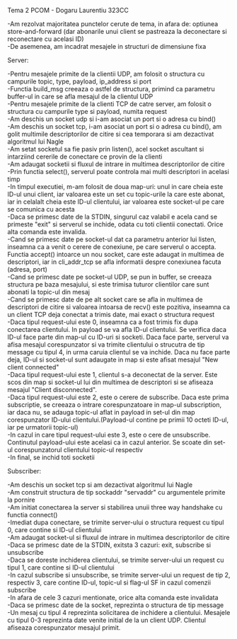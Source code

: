 Tema 2 PCOM - Dogaru Laurentiu 323CC

-Am rezolvat majoritatea punctelor cerute de tema, in afara de: optiunea
store-and-forward (dar abonarile unui client se pastreaza la deconectare si
reconectare cu acelasi ID)  
-De asemenea, am incadrat mesajele in structuri de dimensiune fixa  

Server:

-Pentru mesajele primite de la clientii UDP, am folosit o structura cu
campurile topic, type, payload, ip_address si port  
-Functia build_msg creeaza o astfel de structura, primind ca parametru
buffer-ul in care se afla mesajul de la clientul UDP  
-Pentru mesajele primite de la clienti TCP de catre server, am folosit o
structura cu campurile type si payload, numita request  
-Am deschis un socket udp si i-am asociat un port si o adresa cu bind()  
-Am deschis un socket tcp, i-am asociat un port si o adresa cu bind(), am
golit multimile descriptorilor de citire si cea temporara si am dezactivat
algoritmul lui Nagle  
-Am setat socketul sa fie pasiv prin listen(), acel socket ascultant si
intarziind cererile de conectare ce provin de la clienti  
-Am adaugat socketii si fluxul de intrare in multimea descriptorilor de citire  
-Prin functia select(), serverul poate controla mai multi descriptori in
acelasi timp  
-In timpul executiei, m-am folosit de doua map-uri: unul in care cheia este
ID-ul unui client, iar valoarea este un set cu topic-urile la care este abonat,
iar in celalalt cheia este ID-ul clientului, iar valoarea este socket-ul pe
care se comunica cu acesta  
-Daca se primesc date de la STDIN, singurul caz valabil e acela cand se
primeste "exit" si serverul se inchide, odata cu toti clientii conectati. Orice
alta comanda este invalida.  
-Cand se primesc date pe socket-ul dat ca parametru anterior lui listen,
inseamna ca a venit o cerere de conexiune, pe care serverul o accepta. Functia
accept() intoarce un nou socket, care este adaugat in multimea de descriptori,
iar in cli_addr_tcp se afla informatii despre conexiunea facuta (adresa, port)  
-Cand se primesc date pe socket-ul UDP, se pun in buffer, se creeaza structura
pe baza mesajului, si este trimisa tuturor clientilor care sunt abonati la
topic-ul din mesaj  
-Cand se primesc date de pe alt socket care se afla in multimea de descriptori
de citire si valoarea intoarsa de recv() este pozitiva, inseamna ca un client
TCP deja conectat a trimis date, mai exact o structura request  
-Daca tipul request-ului este 0, inseamna ca a fost trimis fix dupa conectarea
clientului. In payload se va afla ID-ul clientului. Se verifica daca ID-ul face
parte din map-ul cu ID-uri si socketi. Daca face parte, serverul va afisa
mesajul corespunzator si va trimite clientului o strucutra de tip message cu
tipul 4, in urma caruia clientul se va inchide. Daca nu face parte deja, ID-ul
si socket-ul sunt adaugate in map si este afisat mesajul "New client connected"  
-Daca tipul request-ului este 1, clientul s-a deconectat de la server. Este
scos din map si socket-ul lui din multimea de descriptori si se afiseaza
mesajul "Client disconnected".  
-Daca tipul request-ului este 2, este o cerere de subscribe. Daca este prima
subscriptie, se creeaza o intrare corespunzatoare in map-ul subscription, iar
daca nu, se adauga topic-ul aflat in payload in set-ul din map corespunzator
ID-ului clientului.(Payload-ul contine pe primii 10 octeti ID-ul, iar pe
urmatorii topic-ul)  
-In cazul in care tipul request-ului este 3, este o cere de unsubscribe. 
Continutul payload-ului este acelasi ca in cazul anterior. Se scoate din set-ul
corespunzatorul clientului topic-ul respectiv  
-In final, se inchid toti socketii  

Subscriber:

-Am deschis un socket tcp si am dezactivat algoritmul lui Nagle  
-Am construit structura de tip sockaddr "servaddr" cu argumentele primite la
pornire  
-Am initiat conectarea la server si stabilirea unuii three way handshake cu
functia connect()  
-Imediat dupa conectare, se trimite server-ului o structura request cu tipul 0,
care contine si ID-ul clientului  
-Am adaugat socket-ul si fluxul de intrare in multimea descriptorilor de citire  
-Daca se primesc date de la STDIN, exitsta 3 cazuri: exit,
subscribe <topic> <sf> si unsubscribe <topic>  
-Daca se doreste inchiderea clientului, se trimite server-ului un request cu
tipul 1, care contine si ID-ul clientului  
-In cazul subscribe si unsubscribe, se trimite server-ului un request de tip 2,
respectiv 3, care contine ID-ul, topic-ul si flag-ul SF in cazul comenzii
subscribe  
-In afara de cele 3 cazuri mentionate, orice alta comanda este invalidata  
-Daca se primesc date de la socket, reprezinta o structura de tip message  
-Un mesaj cu tipul 4 reprezinta solicitarea de inchidere a clientului. Mesajele
cu tipul 0-3 reprezinta date venite initial de la un client UDP. Clientul
afiseaza corespunzator mesajul primit.  
